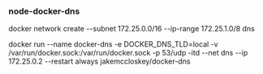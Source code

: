 ### node-docker-dns

docker network create --subnet 172.25.0.0/16 --ip-range 172.25.1.0/8 dns

docker run --name docker-dns -e DOCKER_DNS_TLD=local -v /var/run/docker.sock:/var/run/docker.sock -p 53/udp -itd --net dns --ip 172.25.0.2 --restart always jakemccloskey/docker-dns
